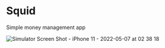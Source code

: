 # Squid
Simple money management app

![Simulator Screen Shot - iPhone 11 - 2022-05-07 at 02 38 18](https://user-images.githubusercontent.com/104870883/167206266-33f805a9-28bd-47c7-b070-2fcc6f5d3300.png)
